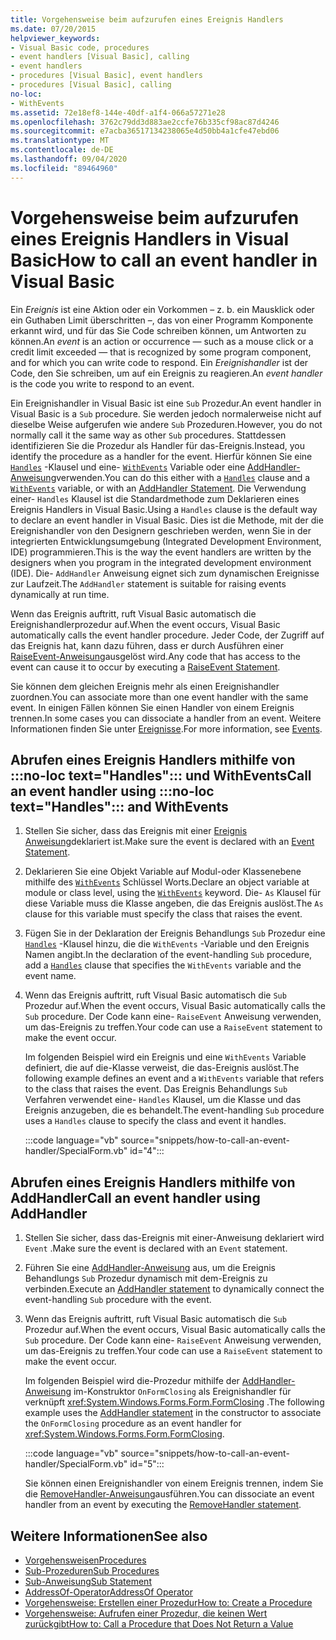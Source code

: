 ```yaml
---
title: Vorgehensweise beim aufzurufen eines Ereignis Handlers
ms.date: 07/20/2015
helpviewer_keywords:
- Visual Basic code, procedures
- event handlers [Visual Basic], calling
- event handlers
- procedures [Visual Basic], event handlers
- procedures [Visual Basic], calling
no-loc:
- WithEvents
ms.assetid: 72e18ef8-144e-40df-a1f4-066a57271e28
ms.openlocfilehash: 3762c79dd3d883ae2ccfe76b335cf98ac87d4246
ms.sourcegitcommit: e7acba36517134238065e4d50bb4a1cfe47ebd06
ms.translationtype: MT
ms.contentlocale: de-DE
ms.lasthandoff: 09/04/2020
ms.locfileid: "89464960"
---
```

# <a name="how-to-call-an-event-handler-in-visual-basic"></a><span data-ttu-id="2c816-102">Vorgehensweise beim aufzurufen eines Ereignis Handlers in Visual Basic</span><span class="sxs-lookup"><span data-stu-id="2c816-102">How to call an event handler in Visual Basic</span></span>

<span data-ttu-id="2c816-103">Ein *Ereignis* ist eine Aktion oder ein Vorkommen – z. b. ein Mausklick oder ein Guthaben Limit überschritten –, das von einer Programm Komponente erkannt wird, und für das Sie Code schreiben können, um Antworten zu können.</span><span class="sxs-lookup"><span data-stu-id="2c816-103">An *event* is an action or occurrence — such as a mouse click or a credit limit exceeded — that is recognized by some program component, and for which you can write code to respond.</span></span> <span data-ttu-id="2c816-104">Ein *Ereignishandler* ist der Code, den Sie schreiben, um auf ein Ereignis zu reagieren.</span><span class="sxs-lookup"><span data-stu-id="2c816-104">An *event handler* is the code you write to respond to an event.</span></span>

<span data-ttu-id="2c816-105">Ein Ereignishandler in Visual Basic ist eine `Sub` Prozedur.</span><span class="sxs-lookup"><span data-stu-id="2c816-105">An event handler in Visual Basic is a `Sub` procedure.</span></span> <span data-ttu-id="2c816-106">Sie werden jedoch normalerweise nicht auf dieselbe Weise aufgerufen wie andere `Sub` Prozeduren.</span><span class="sxs-lookup"><span data-stu-id="2c816-106">However, you do not normally call it the same way as other `Sub` procedures.</span></span> <span data-ttu-id="2c816-107">Stattdessen identifizieren Sie die Prozedur als Handler für das-Ereignis.</span><span class="sxs-lookup"><span data-stu-id="2c816-107">Instead, you identify the procedure as a handler for the event.</span></span> <span data-ttu-id="2c816-108">Hierfür können Sie eine [`Handles`](../../../language-reference/statements/handles-clause.md) -Klausel und eine- [`WithEvents`](../../../language-reference/modifiers/withevents.md) Variable oder eine [AddHandler-Anweisung](../../../language-reference/statements/addhandler-statement.md)verwenden.</span><span class="sxs-lookup"><span data-stu-id="2c816-108">You can do this either with a [`Handles`](../../../language-reference/statements/handles-clause.md) clause and a [`WithEvents`](../../../language-reference/modifiers/withevents.md) variable, or with an [AddHandler Statement](../../../language-reference/statements/addhandler-statement.md).</span></span> <span data-ttu-id="2c816-109">Die Verwendung einer- `Handles` Klausel ist die Standardmethode zum Deklarieren eines Ereignis Handlers in Visual Basic.</span><span class="sxs-lookup"><span data-stu-id="2c816-109">Using a `Handles` clause is the default way to declare an event handler in Visual Basic.</span></span> <span data-ttu-id="2c816-110">Dies ist die Methode, mit der die Ereignishandler von den Designern geschrieben werden, wenn Sie in der integrierten Entwicklungsumgebung (Integrated Development Environment, IDE) programmieren.</span><span class="sxs-lookup"><span data-stu-id="2c816-110">This is the way the event handlers are written by the designers when you program in the integrated development environment (IDE).</span></span> <span data-ttu-id="2c816-111">Die- `AddHandler` Anweisung eignet sich zum dynamischen Ereignisse zur Laufzeit.</span><span class="sxs-lookup"><span data-stu-id="2c816-111">The `AddHandler` statement is suitable for raising events dynamically at run time.</span></span>

<span data-ttu-id="2c816-112">Wenn das Ereignis auftritt, ruft Visual Basic automatisch die Ereignishandlerprozedur auf.</span><span class="sxs-lookup"><span data-stu-id="2c816-112">When the event occurs, Visual Basic automatically calls the event handler procedure.</span></span> <span data-ttu-id="2c816-113">Jeder Code, der Zugriff auf das Ereignis hat, kann dazu führen, dass er durch Ausführen einer [RaiseEvent-Anweisung](../../../language-reference/statements/raiseevent-statement.md)ausgelöst wird.</span><span class="sxs-lookup"><span data-stu-id="2c816-113">Any code that has access to the event can cause it to occur by executing a [RaiseEvent Statement](../../../language-reference/statements/raiseevent-statement.md).</span></span>

<span data-ttu-id="2c816-114">Sie können dem gleichen Ereignis mehr als einen Ereignishandler zuordnen.</span><span class="sxs-lookup"><span data-stu-id="2c816-114">You can associate more than one event handler with the same event.</span></span> <span data-ttu-id="2c816-115">In einigen Fällen können Sie einen Handler von einem Ereignis trennen.</span><span class="sxs-lookup"><span data-stu-id="2c816-115">In some cases you can dissociate a handler from an event.</span></span> <span data-ttu-id="2c816-116">Weitere Informationen finden Sie unter [Ereignisse](../events/index.md).</span><span class="sxs-lookup"><span data-stu-id="2c816-116">For more information, see [Events](../events/index.md).</span></span>

## <a name="call-an-event-handler-using-no-loc-texthandles-and-no-locwithevents"></a><span data-ttu-id="2c816-117">Abrufen eines Ereignis Handlers mithilfe von :::no-loc text="Handles"::: und WithEvents</span><span class="sxs-lookup"><span data-stu-id="2c816-117">Call an event handler using :::no-loc text="Handles"::: and WithEvents</span></span>

1. <span data-ttu-id="2c816-118">Stellen Sie sicher, dass das Ereignis mit einer [Ereignis Anweisung](../../../language-reference/statements/event-statement.md)deklariert ist.</span><span class="sxs-lookup"><span data-stu-id="2c816-118">Make sure the event is declared with an [Event Statement](../../../language-reference/statements/event-statement.md).</span></span>

2. <span data-ttu-id="2c816-119">Deklarieren Sie eine Objekt Variable auf Modul-oder Klassenebene mithilfe des [`WithEvents`](../../../language-reference/modifiers/withevents.md) Schlüssel Worts.</span><span class="sxs-lookup"><span data-stu-id="2c816-119">Declare an object variable at module or class level, using the [`WithEvents`](../../../language-reference/modifiers/withevents.md) keyword.</span></span> <span data-ttu-id="2c816-120">Die- `As` Klausel für diese Variable muss die Klasse angeben, die das Ereignis auslöst.</span><span class="sxs-lookup"><span data-stu-id="2c816-120">The `As` clause for this variable must specify the class that raises the event.</span></span>

3. <span data-ttu-id="2c816-121">Fügen Sie in der Deklaration der Ereignis Behandlungs `Sub` Prozedur eine [`Handles`](../../../language-reference/statements/handles-clause.md) -Klausel hinzu, die die `WithEvents` -Variable und den Ereignis Namen angibt.</span><span class="sxs-lookup"><span data-stu-id="2c816-121">In the declaration of the event-handling `Sub` procedure, add a [`Handles`](../../../language-reference/statements/handles-clause.md) clause that specifies the `WithEvents` variable and the event name.</span></span>

4. <span data-ttu-id="2c816-122">Wenn das Ereignis auftritt, ruft Visual Basic automatisch die `Sub` Prozedur auf.</span><span class="sxs-lookup"><span data-stu-id="2c816-122">When the event occurs, Visual Basic automatically calls the `Sub` procedure.</span></span> <span data-ttu-id="2c816-123">Der Code kann eine- `RaiseEvent` Anweisung verwenden, um das-Ereignis zu treffen.</span><span class="sxs-lookup"><span data-stu-id="2c816-123">Your code can use a `RaiseEvent` statement to make the event occur.</span></span>

    <span data-ttu-id="2c816-124">Im folgenden Beispiel wird ein Ereignis und eine `WithEvents` Variable definiert, die auf die-Klasse verweist, die das-Ereignis auslöst.</span><span class="sxs-lookup"><span data-stu-id="2c816-124">The following example defines an event and a `WithEvents` variable that refers to the class that raises the event.</span></span> <span data-ttu-id="2c816-125">Das Ereignis Behandlungs `Sub` Verfahren verwendet eine- `Handles` Klausel, um die Klasse und das Ereignis anzugeben, die es behandelt.</span><span class="sxs-lookup"><span data-stu-id="2c816-125">The event-handling `Sub` procedure uses a `Handles` clause to specify the class and event it handles.</span></span>

    :::code language="vb" source="snippets/how-to-call-an-event-handler/SpecialForm.vb" id="4":::

## <a name="call-an-event-handler-using-addhandler"></a><span data-ttu-id="2c816-126">Abrufen eines Ereignis Handlers mithilfe von AddHandler</span><span class="sxs-lookup"><span data-stu-id="2c816-126">Call an event handler using AddHandler</span></span>

1. <span data-ttu-id="2c816-127">Stellen Sie sicher, dass das-Ereignis mit einer-Anweisung deklariert wird `Event` .</span><span class="sxs-lookup"><span data-stu-id="2c816-127">Make sure the event is declared with an `Event` statement.</span></span>

2. <span data-ttu-id="2c816-128">Führen Sie eine [AddHandler-Anweisung](../../../language-reference/statements/addhandler-statement.md) aus, um die Ereignis Behandlungs `Sub` Prozedur dynamisch mit dem-Ereignis zu verbinden.</span><span class="sxs-lookup"><span data-stu-id="2c816-128">Execute an [AddHandler statement](../../../language-reference/statements/addhandler-statement.md) to dynamically connect the event-handling `Sub` procedure with the event.</span></span>

3. <span data-ttu-id="2c816-129">Wenn das Ereignis auftritt, ruft Visual Basic automatisch die `Sub` Prozedur auf.</span><span class="sxs-lookup"><span data-stu-id="2c816-129">When the event occurs, Visual Basic automatically calls the `Sub` procedure.</span></span> <span data-ttu-id="2c816-130">Der Code kann eine- `RaiseEvent` Anweisung verwenden, um das-Ereignis zu treffen.</span><span class="sxs-lookup"><span data-stu-id="2c816-130">Your code can use a `RaiseEvent` statement to make the event occur.</span></span>

    <span data-ttu-id="2c816-131">Im folgenden Beispiel wird die-Prozedur mithilfe der [AddHandler-Anweisung](../../../language-reference/statements/addhandler-statement.md) im-Konstruktor `OnFormClosing` als Ereignishandler für verknüpft <xref:System.Windows.Forms.Form.FormClosing> .</span><span class="sxs-lookup"><span data-stu-id="2c816-131">The following example uses the [AddHandler statement](../../../language-reference/statements/addhandler-statement.md) in the constructor to associate the `OnFormClosing` procedure as an event handler for <xref:System.Windows.Forms.Form.FormClosing>.</span></span>

    :::code language="vb" source="snippets/how-to-call-an-event-handler/SpecialForm.vb" id="5":::

    <span data-ttu-id="2c816-132">Sie können einen Ereignishandler von einem Ereignis trennen, indem Sie die [RemoveHandler-Anweisung](../../../language-reference/statements/removehandler-statement.md)ausführen.</span><span class="sxs-lookup"><span data-stu-id="2c816-132">You can dissociate an event handler from an event by executing the [RemoveHandler statement](../../../language-reference/statements/removehandler-statement.md).</span></span>

## <a name="see-also"></a><span data-ttu-id="2c816-133">Weitere Informationen</span><span class="sxs-lookup"><span data-stu-id="2c816-133">See also</span></span>

- [<span data-ttu-id="2c816-134">Vorgehensweisen</span><span class="sxs-lookup"><span data-stu-id="2c816-134">Procedures</span></span>](index.md)
- [<span data-ttu-id="2c816-135">Sub-Prozeduren</span><span class="sxs-lookup"><span data-stu-id="2c816-135">Sub Procedures</span></span>](sub-procedures.md)
- [<span data-ttu-id="2c816-136">Sub-Anweisung</span><span class="sxs-lookup"><span data-stu-id="2c816-136">Sub Statement</span></span>](../../../language-reference/statements/sub-statement.md)
- [<span data-ttu-id="2c816-137">AddressOf-Operator</span><span class="sxs-lookup"><span data-stu-id="2c816-137">AddressOf Operator</span></span>](../../../language-reference/operators/addressof-operator.md)
- [<span data-ttu-id="2c816-138">Vorgehensweise: Erstellen einer Prozedur</span><span class="sxs-lookup"><span data-stu-id="2c816-138">How to: Create a Procedure</span></span>](how-to-create-a-procedure.md)
- [<span data-ttu-id="2c816-139">Vorgehensweise: Aufrufen einer Prozedur, die keinen Wert zurückgibt</span><span class="sxs-lookup"><span data-stu-id="2c816-139">How to: Call a Procedure that Does Not Return a Value</span></span>](how-to-call-a-procedure-that-does-not-return-a-value.md)
